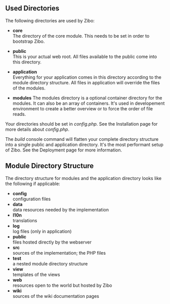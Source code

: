 ## Used Directories

The following directories are used by Zibo:

* __core__   
The directory of the core module.
This needs to be set in order to bootstrap Zibo.

* __public__  
This is your actual web root. 
All files available to the public come into this directory. 

* __application__  
Everything for your application comes in this directory according to the module directory structure.
All files in application will override the files of the modules.

* __modules__
The modules directory is a optional container directory for the modules.
It can also be an array of containers.
It's used in developement environment to create a better overview or to force the order of file reads.  

Your directories should be set in _config.php_. 
See the Installation page for more details about _config.php_.

The _build_ console command will flatten your complete directory structure into a single public and application directory.
It's the most performant setup of Zibo.
See the Deployment page for more information. 

## Module Directory Structure

The directory structure for modules and the application directory looks like the following if applicable:

* __config__  
configuration files
* __data__  
data resources needed by the implementation
* __l10n__  
translations
* __log__  
log files (only in application)
* __public__  
files hosted directly by the webserver
* __src__  
sources of the implementation; the PHP files
* __test__  
a nested module directory structure
* __view__  
templates of the views
* __web__  
resources open to the world but hosted by Zibo
* __wiki__  
sources of the wiki documentation pages